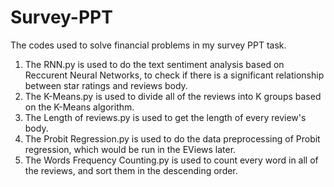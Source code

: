 # Survey-PPT
The codes used to solve financial problems in my survey PPT task.

1. The RNN.py is used to do the text sentiment analysis based on Reccurent Neural Networks, to check if there is a significant relationship between star ratings and reviews body.
2. The K-Means.py is used to divide all of the reviews into K groups based on the K-Means algorithm.
3. The Length of reviews.py is used to get the length of every review's body.
4. The Probit Regression.py is used to do the data preprocessing of Probit regression, which would be run in the EViews later.
5. The Words Frequency Counting.py is used to count every word in all of the reviews, and sort them in the descending order.
